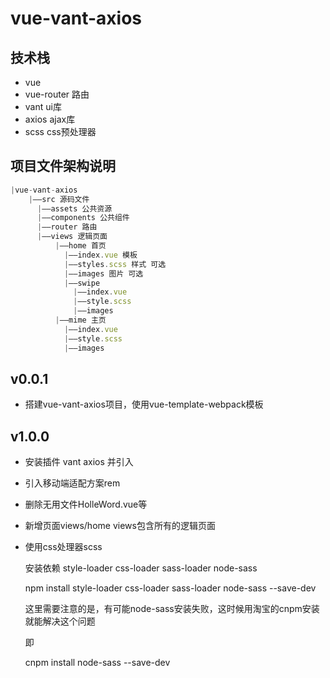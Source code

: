 # vue-vant-axios

## 技术栈
* vue
* vue-router 路由
* vant ui库
* axios ajax库
* scss css预处理器

## 项目文件架构说明

```js
|vue-vant-axios
    |——src 源码文件
      |——assets 公共资源
      |——components 公共组件
      |——router 路由
      |——views 逻辑页面
          |——home 首页
            |——index.vue 模板
            |——styles.scss 样式 可选
            |——images 图片 可选
            |——swipe
              |——index.vue
              |——style.scss
              |——images
          |——mime 主页
            |——index.vue
            |——style.scss
            |——images

```

## v0.0.1

* 搭建vue-vant-axios项目，使用vue-template-webpack模板

## v1.0.0

* 安装插件 vant axios 并引入
* 引入移动端适配方案rem
* 删除无用文件HolleWord.vue等
* 新增页面views/home views包含所有的逻辑页面
* 使用css处理器scss

  安装依赖 style-loader css-loader sass-loader node-sass

  npm install  style-loader css-loader sass-loader node-sass --save-dev

  这里需要注意的是，有可能node-sass安装失败，这时候用淘宝的cnpm安装就能解决这个问题

  即

  cnpm install node-sass --save-dev
